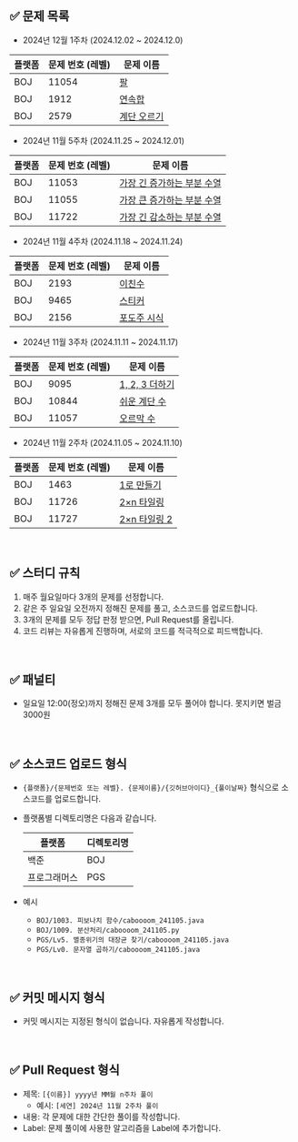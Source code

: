 ## **✅ 문제 목록**

- 2024년 12월 1주차 (2024.12.02 ~ 2024.12.0)

| 플랫폼 | 문제 번호 (레벨) | 문제 이름                                   |
| --- |--|-----------------------------------------|
| BOJ | 11054 | [팔](https://www.acmicpc.net/problem/11054) |
| BOJ | 1912 | [연속합](https://www.acmicpc.net/problem/1912) |
| BOJ | 2579 | [계단 오르기](https://www.acmicpc.net/problem/2579) |

- 2024년 11월 5주차 (2024.11.25 ~ 2024.12.01)

| 플랫폼 | 문제 번호 (레벨) | 문제 이름                                   |
| --- |--|-----------------------------------------|
| BOJ | 11053 | [가장 긴 증가하는 부분 수열](https://www.acmicpc.net/problem/11053) |
| BOJ | 11055 | [가장 큰 증가하는 부분 수열](https://www.acmicpc.net/problem/11055) |
| BOJ | 11722 | [가장 긴 감소하는 부분 수열](https://www.acmicpc.net/problem/11722) |

- 2024년 11월 4주차 (2024.11.18 ~ 2024.11.24)

| 플랫폼 | 문제 번호 (레벨) | 문제 이름                                          |
| --- |--|------------------------------------------------|
| BOJ | 2193 | [이친수](https://www.acmicpc.net/problem/2193)    |
| BOJ | 9465 | [스티커](https://www.acmicpc.net/problem/9465)    |
| BOJ | 2156 | [포도주 시식](https://www.acmicpc.net/problem/2156) |

- 2024년 11월 3주차 (2024.11.11 ~ 2024.11.17)

| 플랫폼 | 문제 번호 (레벨) | 문제 이름                                               |
| --- |------------|-----------------------------------------------------|
| BOJ | 9095       | [1, 2, 3 더하기](https://www.acmicpc.net/problem/9095) |
| BOJ | 10844      | [쉬운 계단 수](https://www.acmicpc.net/problem/10844)    |
| BOJ | 11057      | [오르막 수](https://www.acmicpc.net/problem/11057)      |

- 2024년 11월 2주차 (2024.11.05 ~ 2024.11.10)

| 플랫폼 | 문제 번호 (레벨) | 문제 이름 |
| --- | --- | --- |
| BOJ | 1463 | [1로 만들기](https://www.acmicpc.net/problem/1463) |
| BOJ | 11726 | [2×n 타일링](https://www.acmicpc.net/problem/11726) |
| BOJ | 11727 | [2×n 타일링 2](https://www.acmicpc.net/problem/11727) |

<br>

## **✅ 스터디 규칙**

1. 매주 월요일마다 3개의 문제를 선정합니다.
2. 같은 주 일요일 오전까지 정해진 문제를 풀고, 소스코드를 업로드합니다.
3. 3개의 문제를 모두 정답 판정 받으면, Pull Request를 올립니다.
4. 코드 리뷰는 자유롭게 진행하며, 서로의 코드를 적극적으로 피드백합니다.
<br>

## ✅ 패널티

- 일요일 12:00(정오)까지 정해진 문제 3개를 모두 풀어야 합니다. 못지키면 벌금 3000원
<br>

## **✅ 소스코드 업로드 형식**

- `{플랫폼}/{문제번호 또는 레벨}. {문제이름}/{깃허브아이디}_{풀이날짜}`  형식으로 소스코드를 업로드합니다.
- 플랫폼별 디렉토리명은 다음과 같습니다.
    
    
    | 플랫폼 | 디렉토리명 |
    | --- | --- |
    | 백준 | BOJ |
    | 프로그래머스 | PGS |
- 예시
    - `BOJ/1003. 피보나치 함수/caboooom_241105.java`
    - `BOJ/1009. 분산처리/caboooom_241105.py`
    - `PGS/Lv5. 멸종위기의 대장균 찾기/caboooom_241105.java`
    - `PGS/Lv0. 문자열 곱하기/caboooom_241105.java`
<br>

## **✅ 커밋 메시지 형식**

- 커밋 메시지는 지정된 형식이 없습니다. 자유롭게 작성합니다.
<br>

## **✅ Pull Request 형식**

- 제목: `[{이름}] yyyy년 MM월 n주차 풀이`
    - 예시: `[세연] 2024년 11월 2주차 풀이`
- 내용: 각 문제에 대한 간단한 풀이를 작성합니다.
- Label: 문제 풀이에 사용한 알고리즘을 Label에 추가합니다.

